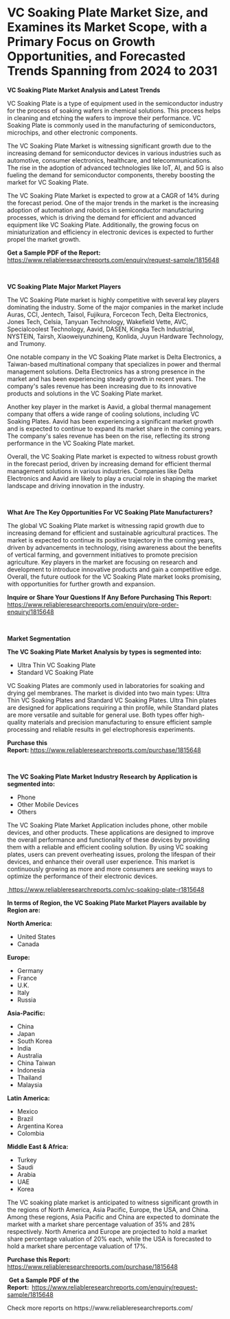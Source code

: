 <p><h1>VC Soaking Plate Market Size, and Examines its Market Scope, with a Primary Focus on Growth Opportunities, and Forecasted Trends Spanning from 2024 to 2031</h1></p><p><strong>VC Soaking Plate Market Analysis and Latest Trends</strong></p>
<p><p>VC Soaking Plate is a type of equipment used in the semiconductor industry for the process of soaking wafers in chemical solutions. This process helps in cleaning and etching the wafers to improve their performance. VC Soaking Plate is commonly used in the manufacturing of semiconductors, microchips, and other electronic components.</p><p>The VC Soaking Plate Market is witnessing significant growth due to the increasing demand for semiconductor devices in various industries such as automotive, consumer electronics, healthcare, and telecommunications. The rise in the adoption of advanced technologies like IoT, AI, and 5G is also fueling the demand for semiconductor components, thereby boosting the market for VC Soaking Plate.</p><p>The VC Soaking Plate Market is expected to grow at a CAGR of 14% during the forecast period. One of the major trends in the market is the increasing adoption of automation and robotics in semiconductor manufacturing processes, which is driving the demand for efficient and advanced equipment like VC Soaking Plate. Additionally, the growing focus on miniaturization and efficiency in electronic devices is expected to further propel the market growth.</p></p>
<p><strong>Get a Sample PDF of the Report:&nbsp;</strong> <a href="https://www.reliableresearchreports.com/enquiry/request-sample/1815648">https://www.reliableresearchreports.com/enquiry/request-sample/1815648</a></p>
<p>&nbsp;</p>
<p><strong>VC Soaking Plate Major Market Players</strong></p>
<p><p>The VC Soaking Plate market is highly competitive with several key players dominating the industry. Some of the major companies in the market include Auras, CCI, Jentech, Taisol, Fujikura, Forcecon Tech, Delta Electronics, Jones Tech, Celsia, Tanyuan Technology, Wakefield Vette, AVC, Specialcoolest Technology, Aavid, DASEN, Kingka Tech Industrial, NYSTEIN, Tairsh, Xiaoweiyunzhineng, Konlida, Juyun Hardware Technology, and Trumony.</p><p>One notable company in the VC Soaking Plate market is Delta Electronics, a Taiwan-based multinational company that specializes in power and thermal management solutions. Delta Electronics has a strong presence in the market and has been experiencing steady growth in recent years. The company's sales revenue has been increasing due to its innovative products and solutions in the VC Soaking Plate market.</p><p>Another key player in the market is Aavid, a global thermal management company that offers a wide range of cooling solutions, including VC Soaking Plates. Aavid has been experiencing a significant market growth and is expected to continue to expand its market share in the coming years. The company's sales revenue has been on the rise, reflecting its strong performance in the VC Soaking Plate market.</p><p>Overall, the VC Soaking Plate market is expected to witness robust growth in the forecast period, driven by increasing demand for efficient thermal management solutions in various industries. Companies like Delta Electronics and Aavid are likely to play a crucial role in shaping the market landscape and driving innovation in the industry.</p></p>
<p>&nbsp;</p>
<p><strong>What Are The Key Opportunities For VC Soaking Plate Manufacturers?</strong></p>
<p><p>The global VC Soaking Plate market is witnessing rapid growth due to increasing demand for efficient and sustainable agricultural practices. The market is expected to continue its positive trajectory in the coming years, driven by advancements in technology, rising awareness about the benefits of vertical farming, and government initiatives to promote precision agriculture. Key players in the market are focusing on research and development to introduce innovative products and gain a competitive edge. Overall, the future outlook for the VC Soaking Plate market looks promising, with opportunities for further growth and expansion.</p></p>
<p><strong>Inquire or Share Your Questions If Any Before Purchasing This Report:</strong> <a href="https://www.reliableresearchreports.com/enquiry/pre-order-enquiry/1815648">https://www.reliableresearchreports.com/enquiry/pre-order-enquiry/1815648</a></p>
<p>&nbsp;</p>
<p><strong>Market Segmentation</strong></p>
<p><strong>The VC Soaking Plate Market Analysis by types is segmented into:</strong></p>
<p><ul><li>Ultra Thin VC Soaking Plate</li><li>Standard VC Soaking Plate</li></ul></p>
<p><p>VC Soaking Plates are commonly used in laboratories for soaking and drying gel membranes. The market is divided into two main types: Ultra Thin VC Soaking Plates and Standard VC Soaking Plates. Ultra Thin plates are designed for applications requiring a thin profile, while Standard plates are more versatile and suitable for general use. Both types offer high-quality materials and precision manufacturing to ensure efficient sample processing and reliable results in gel electrophoresis experiments.</p></p>
<p><strong>Purchase this Report:&nbsp;</strong><a href="https://www.reliableresearchreports.com/purchase/1815648">https://www.reliableresearchreports.com/purchase/1815648</a></p>
<p>&nbsp;</p>
<p><strong>The VC Soaking Plate Market Industry Research by Application is segmented into:</strong></p>
<p><ul><li>Phone</li><li>Other Mobile Devices</li><li>Others</li></ul></p>
<p><p>The VC Soaking Plate Market Application includes phone, other mobile devices, and other products. These applications are designed to improve the overall performance and functionality of these devices by providing them with a reliable and efficient cooling solution. By using VC soaking plates, users can prevent overheating issues, prolong the lifespan of their devices, and enhance their overall user experience. This market is continuously growing as more and more consumers are seeking ways to optimize the performance of their electronic devices.</p></p>
<p><a href="https://www.reliableresearchreports.com/vc-soaking-plate-r1815648">&nbsp;https://www.reliableresearchreports.com/vc-soaking-plate-r1815648</a></p>
<p><strong>In terms of Region, the VC Soaking Plate Market Players available by Region are:</strong></p>
<p>
    <p> <strong> North America: </strong>
        <ul>
            <li>United States</li>
            <li>Canada</li>
        </ul>
        </p> 
    <p> <strong> Europe: </strong>
        <ul>
            <li>Germany</li>
            <li>France</li>
            <li>U.K.</li>
            <li>Italy</li>
            <li>Russia</li>
        </ul>
        </p> 
    <p> <strong> Asia-Pacific: </strong>
        <ul>
            <li>China</li>
            <li>Japan</li>
            <li>South Korea</li>
            <li>India</li>
            <li>Australia</li>
            <li>China Taiwan</li>
            <li>Indonesia</li>
            <li>Thailand</li>
            <li>Malaysia</li>
        </ul>
        </p> 
    <p> <strong> Latin America: </strong>
        <ul>
            <li>Mexico</li>
            <li>Brazil</li>
            <li>Argentina Korea</li>
            <li>Colombia</li>
        </ul>
        </p> 
    <p> <strong> Middle East & Africa: </strong>
        <ul>
            <li>Turkey</li>
            <li>Saudi</li>
            <li>Arabia</li>
            <li>UAE</li>
            <li>Korea</li>
        </ul>
    </p>
    </p>
<p><p>The VC soaking plate market is anticipated to witness significant growth in the regions of North America, Asia Pacific, Europe, the USA, and China. Among these regions, Asia Pacific and China are expected to dominate the market with a market share percentage valuation of 35% and 28% respectively. North America and Europe are projected to hold a market share percentage valuation of 20% each, while the USA is forecasted to hold a market share percentage valuation of 17%.</p></p>
<p><strong>Purchase this Report: </strong><a href="https://www.reliableresearchreports.com/purchase/1815648">https://www.reliableresearchreports.com/purchase/1815648</a></p>
<p>&nbsp;<strong>Get a Sample PDF of the Report:&nbsp;&nbsp;</strong><a href="https://www.reliableresearchreports.com/enquiry/request-sample/1815648">https://www.reliableresearchreports.com/enquiry/request-sample/1815648</a></p>
<p><strong></strong></p>
<p>Check more reports on https://www.reliableresearchreports.com/</p>